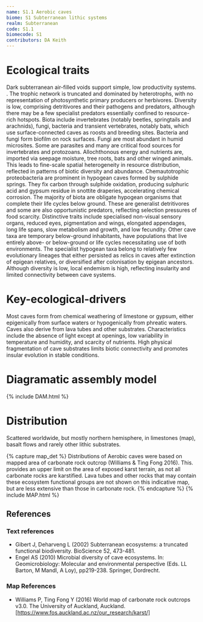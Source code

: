 ```yaml
---
name: S1.1 Aerobic caves
biome: S1 Subterranean lithic systems
realm: Subterranean
code: S1.1
biomecode: S1
contributors: DA Keith
---
```


# Ecological traits

Dark subterranean air-filled voids support simple, low productivity systems. . The trophic network is truncated and dominated by heterotrophs, with no representation of photosynthetic primary producers or herbivores. Diversity is low, comprising detritivores and their pathogens and predators, although there may be a few specialist predators essentially confined to resource-rich hotspots. Biota include invertebrates (notably beetles, springtails and arachnids), fungi, bacteria and transient vertebrates, notably bats, which use surface-connected caves as roosts and breeding sites. Bacteria and fungi form biofilm on rock surfaces. Fungi are most abundant in humid microsites. Some are parasites and many are critical food sources for invertebrates and protozoans. Allochthonous energy and nutrients are, imported via seepage moisture, tree roots, bats and other winged animals. This leads to fine-scale spatial heterogeneity in resource distribution, reflected in patterns of biotic diversity and abundance. Chemautotrophic proteobacteria are prominent in hypogean caves formed by sulphide springs. They fix carbon through sulphide oxidation, producing sulphuric acid and gypsum residue in snottite draperies, accelerating chemical corrosion. The majority of biota are obligate hypogean organisms that complete their life cycles below ground. These are generalist detritivores and some are also opportunistic predators, reflecting selection pressures of food scarcity. Distinctive traits include specialised non-visual sensory organs, reduced eyes, pigmentation and wings, elongated appendages, long life spans, slow metabolism and growth, and low fecundity. Other cave taxa are temporary below-ground inhabitants, have populations that live entirely above- or below-ground or life cycles necessitating use of both environments. The specialist hypogean taxa belong to relatively few evolutionary lineages that either persisted as relics in caves after extinction of epigean relatives, or diversified after colonisation by epigean ancestors. Although diversity is low, local endemism is high, reflecting insularity and limited connectivity between cave systems.

# Key-ecological-drivers

Most caves form from chemical weathering of limestone or gypsum, either epigenically from surface waters or hypogenically from phreatic waters. Caves also derive from lava tubes and other substrates. Characteristics include the absence of light except at openings, low variability in temperature and humidity, and scarcity of nutrients. High physical fragmentation of cave substrates limits biotic connectivity and promotes insular evolution in stable conditions.

# Diagramatic assembly model

{% include DAM.html %}

# Distribution

Scattered worldwide, but mostly northern hemisphere, in limestones (map), basalt flows and rarely other lithic substrates.

{% capture map_det %} Distributions of Aerobic caves were based on mapped area of carbonate rock outcrop (Williams & Ting Fong 2016). This. provides an upper limit on the area of exposed karst terrain, as not all carbonate rocks are karstified. Lava tubes and other rocks that may contain these ecosystem functional groups are not shown on this indicative map, but are less extensive than those in carbonate rock. {% endcapture %}
{% include MAP.html %}

## References

### Text references

* Gibert J, Deharveng L (2002) Subterranean ecosystems: a truncated functional biodiversity. BioScience 52, 473-481.
* Engel AS (2010) Microbial diversity of cave ecosystems. In: Geomicrobiology: Molecular and environmental perspective (Eds. LL Barton, M Mandl, A Loy), pp219-238. Springer, Dordrecht.

### Map References

* Williams P, Ting Fong Y (2016) World map of carbonate rock outcrops v3.0. The University of Auckland, Auckland. [https://www.fos.auckland.ac.nz/our_research/karst/]
